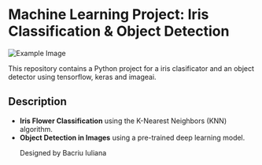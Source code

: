 <!DOCTYPE html>
<html lang="en">
<head>
<meta charset="UTF-8">
<meta name="viewport" content="width=device-width, initial-scale=1.0">

</head>
<body>

<h1>Machine Learning Project: Iris Classification & Object Detection</h1>



<img src="https://github.com/user-attachments/assets/57a8d4e7-f3f7-4b2f-8b65-c787ecadcdab" alt="Example Image">

<p>This repository contains a Python project for a iris clasificator and an object detector using  tensorflow, keras and imageai.</p>


<h2>Description</h2>

<ul>
  <li><strong>Iris Flower Classification</strong> using the K-Nearest Neighbors (KNN) algorithm.</li>
  <li><strong>Object Detection in Images</strong> using a pre-trained deep learning model.</li>



<p>Designed by Bacriu Iuliana</p>

</body>
</html>
